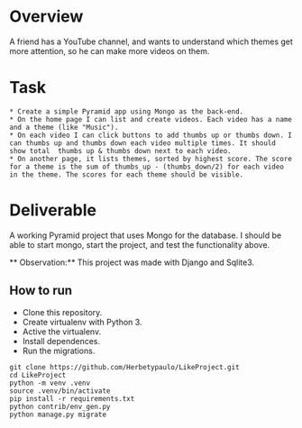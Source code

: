 
# Overview

A friend has a YouTube channel, and wants to understand which themes get more attention, so he can make more videos on them.

# Task

    * Create a simple Pyramid app using Mongo as the back-end.
    * On the home page I can list and create videos. Each video has a name and a theme (like "Music").
    * On each video I can click buttons to add thumbs up or thumbs down. I can thumbs up and thumbs down each video multiple times. It should show total  thumbs up & thumbs down next to each video.
    * On another page, it lists themes, sorted by highest score. The score for a theme is the sum of thumbs_up - (thumbs_down/2) for each video in the theme. The scores for each theme should be visible.

# Deliverable

A working Pyramid project that uses Mongo for the database. I should be able to start mongo, start the project, and test the functionality above.

** Observation:** This project was made with Django and Sqlite3.

## How to run


* Clone this repository.
* Create virtualenv with Python 3.
* Active the virtualenv.
* Install dependences.
* Run the migrations.

```
git clone https://github.com/Herbetypaulo/LikeProject.git
cd LikeProject
python -m venv .venv
source .venv/bin/activate
pip install -r requirements.txt
python contrib/env_gen.py
python manage.py migrate

```